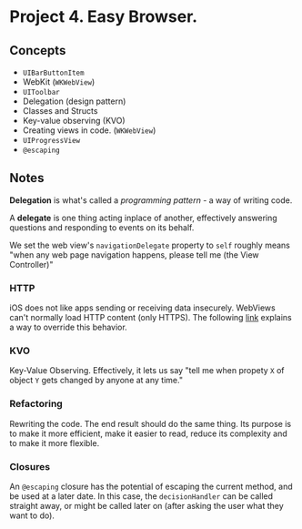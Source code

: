 
# Project 4. Easy Browser.

## Concepts

- `UIBarButtonItem`
- WebKit (`WKWebView`)
- `UIToolbar`
- Delegation (design pattern)
- Classes and Structs
- Key-value observing (KVO)
- Creating views in code. (`WKWebView`)
- `UIProgressView`
- `@escaping`

## Notes

**Delegation** is what's called a *programming pattern* - a way of writing code. 

A **delegate** is one thing acting inplace of another, effectively answering questions and responding to events on its behalf.

We set the web view's `navigationDelegate` property to `self` roughly means "when any web page navigation happens, please tell me (the View Controller)"

### HTTP

iOS does not like apps sending or receiving data insecurely. WebViews can't normally load HTTP content (only HTTPS). The following [link](https://www.hackingwithswift.com/example-code/wkwebview/how-to-load-http-content-in-wkwebview-and-uiwebview) explains a way to override this behavior.

### KVO

Key-Value Observing. Effectively, it lets us say "tell me when propety `X` of object `Y` gets changed by anyone at any time."

### Refactoring

Rewriting the code. The end result should do the same thing. Its purpose is to make it more efficient, make it easier to read, reduce its complexity and to make it more flexible.

### Closures

An `@escaping` closure has the potential of escaping the current method, and be used at a later date. In this case, the `decisionHandler` can be called straight away, or might be called later on (after asking the user what they want to do).

